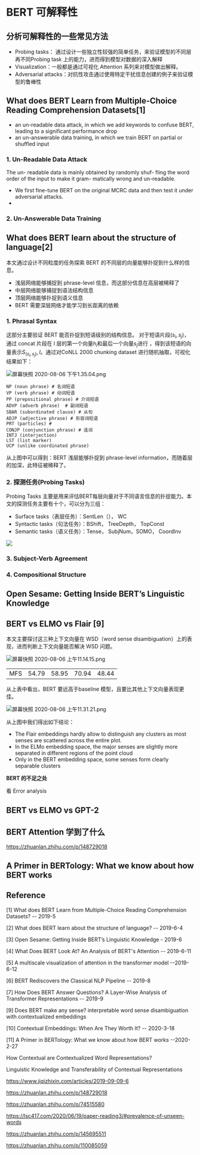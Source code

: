 # BERT 可解释性

## 分析可解释性的一些常见方法

- Probing tasks： 通过设计一些独立性较强的简单任务，来验证模型的不同层再不同Probing task 上的能力，进而得到模型对数据的深入解释
- Visualization：一般都是通过可视化 Attention 系列来对模型做出解释。
- Adversarial attacks：对抗性攻击通过使用特定干扰信息创建的例子来验证模型的鲁棒性





## What does BERT Learn from Multiple-Choice Reading Comprehension Datasets[1]

- an un-readable data attack, in which we add keywords to confuse BERT, leading to a significant performance drop
- an un-answerable data training, in which we train BERT on partial or shuffled input



###  1. Un-Readable Data Attack

The un- readable data is mainly obtained by randomly shuf- fling the word order of the input to make it gram- matically wrong and un-readable.

- We first fine-tune BERT on the original MCRC data and then test it under adversarial attacks. 
- 

### 2. Un-Answerable Data Training



## What does BERT learn about the structure of language[2]

本文通过设计不同粒度的任务探索 BERT 的不同层的向量能够扑捉到什么样的信息。

- 浅层网络能够捕捉到 phrase-level 信息，而这部分信息在高层被稀释了
- 中层网络能够捕捉到语法结构信息
- 顶层网络能够扑捉到语义信息
- BERT 需要深层网络才能学习到长距离的依赖

### 1. Phrasal Syntax

这部分主要验证 BERT 能否扑捉到短语级别的结构信息。 对于短语片段$(s_i,s_j)$， 通过 concat 片段在 l 层的第一个向量$h_i$和最后一个向量$s_j$进行 ，得到该短语的向量表示$S_{(s_i, s_j)}, l$。通过对CoNLL 2000 chunking dataset 进行随机抽取，可视化结果如下：

![屏幕快照 2020-08-06 下午1.35.04.png](../image/006gOeiSly1ghh183ecndj30s30csq5r.jpg)

```
NP (noun phrase) # 名词短语
VP (verb phrase) # 动词短语
PP (prepositional phrase) # 介词短语
ADVP (adverb phrase)  # 副词短语
SBAR (subordinated clause) # 从句
ADJP (adjective phrase) # 形容词短语
PRT (particles) # 
CONJP (conjunction phrase) # 连词
INTJ (interjection)
LST (list marker)
UCP (unlike coordinated phrase)
```

从上图中可以得到：BERT 浅层能够扑捉到 phrase-level information，而随着层的加深，此特征被稀释了。



### 2. 探测任务(Probing Tasks)

Probing Tasks 主要是用来评估BERT每层向量对于不同语言信息的扑捉能力。本文的探测任务主要有十个，可以分为三组：

- Surface tasks（表层任务）：SentLen（）， WC
- Syntactic tasks（句法任务）：BShift， TreeDepth， TopConst
- Semantic tasks（语义任务）：Tense， SubjNum，SOMO， CoordInv

![](../image/1.png)

### 3. Subject-Verb Agreement





### 4. Compositional Structure





## Open Sesame: Getting Inside BERT’s Linguistic Knowledge



## BERT vs ELMO vs Flair [9]

本文主要探讨这三种上下文向量在 WSD（word sense disambiguation）上的表现，进而判断上下文向量能否解决 WSD 问题。



![屏幕快照 2020-08-06 上午11.14.15.png](../image/006gOeiSly1ghgx5p4aitj30fa07bwf6.jpg)

|      |       |       |       |       |
| ---- | ----- | ----- | ----- | ----- |
| MFS  | 54.79 | 58.95 | 70.94 | 48.44 |

从上表中看出，BERT 要远高于baseline 模型，且要比其他上下文向量表现更佳。

![屏幕快照 2020-08-06 上午11.31.21.png](../image/006gOeiSly1ghgxnodew6j30u00e9wj4.jpg)

从上图中我们得出如下结论：

- The Flair embeddings hardly allow to distinguish any clusters as most senses are scattered across the entire plot.
- In the ELMo embedding space, the major senses are slightly more separated in different regions of the point cloud
- Only in the BERT embedding space, some senses form clearly separable clusters



**BERT 的不足之处**

看 Error analysis



## BERT vs ELMO vs GPT-2



















## BERT Attention 学到了什么

https://zhuanlan.zhihu.com/p/148729018



##  A Primer in BERTology: What we know about how BERT works







## Reference

[1] What does BERT Learn from Multiple-Choice Reading Comprehension Datasets? -- 2019-5

[2] What does BERT learn about the structure of language?  -- 2019-6-4

[3] Open Sesame: Getting Inside BERT’s Linguistic Knowledge - 2019-6

[4] What Does BERT Look At? An Analysis of BERT's Attention -- 2019-6-11

[5] A multiscale visualization of attention in the transformer model  --2019-6-12

[6] BERT Rediscovers the Classical NLP Pipeline -- 2019-8

[7] How Does BERT Answer Questions? A Layer-Wise Analysis of Transformer Representations -- 2019-9

[9] Does BERT make any sense? interpretable word sense disambiguation with contextualized embeddings

[10] Contextual Embeddings: When Are They Worth It?  -- 2020-3-18

[11] A Primer in BERTology: What we know about how BERT works --2020-2-27



How Contextual are Contextualized Word Representations?

Linguistic Knowledge and Transferability of Contextual Representations





 https://www.jiqizhixin.com/articles/2019-09-09-6

https://zhuanlan.zhihu.com/p/148729018

https://zhuanlan.zhihu.com/p/74515580

https://lsc417.com/2020/06/19/paper-reading3/#prevalence-of-unseen-words

https://zhuanlan.zhihu.com/p/145695511



https://zhuanlan.zhihu.com/p/110085059
